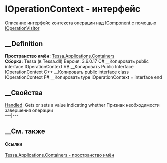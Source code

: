 # IOperationContext - интерфейс
Описание интерфейс контекста операции над
[IComponent<TOperation>](T_Tessa_Applications_Containers_IComponent_1.htm) с
помощью
[IOperationVisitor](T_Tessa_Applications_Containers_IOperationVisitor.htm)
##  __Definition
 **Пространство имён:**
[Tessa.Applications.Containers](N_Tessa_Applications_Containers.htm)  
 **Сборка:** Tessa (в Tessa.dll) Версия: 3.6.0.17
C# __Копировать
     public interface IOperationContext
VB __Копировать
     Public Interface IOperationContext
C++ __Копировать
     public interface class IOperationContext
F# __Копировать
     type IOperationContext = interface end
##  __Свойства
[Handled](P_Tessa_Applications_Containers_IOperationContext_Handled.htm)|
Gets or sets a value indicating whether Признак необходимости завершения
операции  
---|---  
## __См. также
#### Ссылки
[Tessa.Applications.Containers - пространство
имён](N_Tessa_Applications_Containers.htm)
